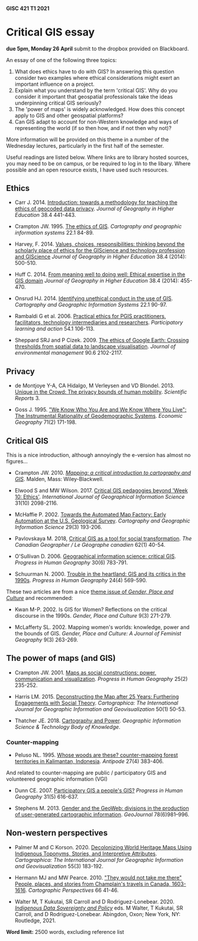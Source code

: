 #### GISC 421 T1 2021
# Critical GIS essay
**due 5pm, Monday 26 April** submit to the dropbox provided on Blackboard.

An essay of one of the following three topics:
1. What does ethics have to do with GIS? In answering this question consider two examples where ethical considerations might exert an important influence on a project.
2. Explain what you understand by the term 'critical GIS'. Why do you consider it important that geospatial professionals take the ideas underpinning critical GIS seriously?
3. The 'power of maps' is widely acknowledged. How does this concept apply to GIS and other geospatial platforms?
4. Can GIS adapt to account for non-Western knowledge and ways of representing the world (if so then how, and if not then why not)?

More information will be provided on this theme in a number of the Wednesday lectures, particularly in the first half of the semester.

Useful readings are listed below. Where links are to library hosted sources, you may need to be on campus, or be required to log in to the libary. Where possible and an open resource exists, I have used such resources.

## Ethics
+ Carr J. 2014. [Introduction: towards a methodology for teaching the ethics of geocoded data privacy](https://www-tandfonline-com.helicon.vuw.ac.nz/doi/full/10.1080/03098265.2014.971402?needAccess=true). _Journal of Geography in Higher Education_ 38.4 441-443.

+ Crampton JW. 1995. [The ethics of GIS](http://www.researchgate.net/profile/Jeremy_Crampton/publication/240302069_The_ethics_of_GIS/links/547751960cf293e2da26073a/The-ethics-of-GIS.pdf). _Cartography and geographic information systems_ 22.1 84-89.

+ Harvey, F. 2014. [Values, choices, responsibilities: thinking beyond the scholarly place of ethics for the GIScience and technology profession and GIScience](https://www-tandfonline-com.helicon.vuw.ac.nz/doi/full/10.1080/03098265.2014.956299) _Journal of Geography in Higher Education_ 38.4 (2014): 500-510.

+ Huff C. 2014. [From meaning well to doing well: Ethical expertise in the GIS domain](https://www-tandfonline-com.helicon.vuw.ac.nz/doi/full/10.1080/03098265.2014.936314) _Journal of Geography in Higher Education_ 38.4 (2014): 455-470.

+ Onsrud HJ. 2014. [Identifying unethical conduct in the use of GIS](http://www.researchgate.net/profile/Harlan_Onsrud/publication/238245557_Identifying_Unethical_Conduct_in_the_Use_of_GIS/links/53e53c0b0cf25d674e9963cc.pdf). _Cartography and Geographic Information Systems_ 22.1 90-97.

+ Rambaldi G et al. 2006. [Practical ethics for PGIS practitioners, facilitators, technology intermediaries and researchers](http://pubs.iied.org/pdfs/G02957.pdf). _Participatory learning and action_ 54.1 106-113.

+ Sheppard SRJ and P Cizek. 2009. [The ethics of Google Earth: Crossing thresholds from spatial data to landscape visualisation](https://www-sciencedirect-com.helicon.vuw.ac.nz/science/article/pii/S0301479708001151). _Journal of environmental management_ 90.6 2102-2117.

## Privacy
+ de Montjoye Y-A, CA Hidalgo, M Verleysen and VD Blondel. 2013. [Unique in the Crowd: The privacy bounds of human mobility](https://www-nature-com.helicon.vuw.ac.nz/articles/srep01376). _Scientific Reports_ 3.

+ Goss J. 1995. ["We Know Who You Are and We Know Where You Live": The Instrumental Rationality of Geodemographic Systems](https://www-jstor-org.helicon.vuw.ac.nz/stable/144357?seq=1#metadata_info_tab_contents). _Economic Geography_ 71(2) 171-198.

## Critical GIS
This is a nice introduction, although annoyingly the e-version has almost no figures...

+ Crampton JW. 2010. [_Mapping: a critical introduction to cartography and GIS_](https://ebookcentral-proquest-com.helicon.vuw.ac.nz/lib/vuw/detail.action?pq-origsite=primo&amp;docID=4433111). Malden, Mass: Wiley-Blackwell.

+ Elwood S and MW Wilson. 2017. [Critical GIS pedagogies beyond 'Week 10: Ethics'](https://www-tandfonline-com.helicon.vuw.ac.nz/doi/full/10.1080/13658816.2017.1334892). _International Journal of Geographical Information Science_ 31(10) 2098-2116.

+ McHaffie P. 2002. [Towards the Automated Map Factory: Early Automation at the U.S. Geological Survey](https://www-tandfonline-com.helicon.vuw.ac.nz/doi/abs/10.1559/152304002782008521). _Cartography and Geographic Information Science_ 29(3) 193-206.

+ Pavlovskaya M. 2018, [Critical GIS as a tool for social transformation](https://onlinelibrary-wiley-com.helicon.vuw.ac.nz/doi/full/10.1111/cag.12438). _The Canadian Geographer / Le Géographe canadien_ 62(1) 40-54.

+ O'Sullivan D. 2006. [Geographical information science: critical GIS](https://journals-sagepub-com.helicon.vuw.ac.nz/doi/abs/10.1177/0309132506071528). _Progress in Human Geography_ 30(6) 783-791.

+ Schuurman N. 2000. [Trouble in the heartland: GIS and its critics in the 1990s](https://journals-sagepub-com.helicon.vuw.ac.nz/doi/abs/10.1191/030913200100189111). _Progress in Human Geography_ 24(4) 569-590.

These two articles are from a nice [theme issue of _Gender, Place and Culture_](https://www-tandfonline-com.helicon.vuw.ac.nz/toc/cgpc20/9/3?nav=tocList) and recommended:

+ Kwan M-P. 2002. Is GIS for Women? Reflections on the critical discourse in the 1990s. _Gender, Place and Culture_ 9(3) 271-279.

+ McLafferty SL. 2002. Mapping women's worlds: knowledge, power and the bounds of GIS. _Gender, Place and Culture: A Journal of Feminist Geography_ 9(3) 263-269.

## The power of maps (and GIS)
+ Crampton JW. 2001. [Maps as social constructions: power, communication and visualization](https://journals-sagepub-com.helicon.vuw.ac.nz/doi/abs/10.1191/030913201678580494). _Progress in Human Geography_ 25(2) 235-252.

+ Harris LM. 2015. [Deconstructing the Map after 25 Years: Furthering Engagements with Social Theory](https://muse-jhu-edu.helicon.vuw.ac.nz/article/577436/pdf). _Cartographica: The International Journal for Geographic Information and Geovisualization_ 50(1) 50-53.

+ Thatcher JE. 2018. [Cartography and Power](http://gistbok.ucgis.org/bok-topics/cartography-and-power). _Geographic Information Science &amp; Technology Body of Knowledge_.

### Counter-mapping
+ Peluso NL. 1995. [Whose woods are these? counter-mapping forest territories in Kalimantan, Indonesia](https://onlinelibrary-wiley-com.helicon.vuw.ac.nz/doi/abs/10.1111/j.1467-8330.1995.tb00286.x). _Antipode_ 27(4) 383-406.

And related to counter-mapping are public / participatory GIS and volunteered geographic information (VGI)

+ Dunn CE. 2007. [Participatory GIS a people's GIS?](https://journals-sagepub-com.helicon.vuw.ac.nz/doi/abs/10.1177/0309132507081493) _Progress in Human Geography_ 31(5) 616-637.

+ Stephens M. 2013. [Gender and the GeoWeb: divisions in the production of user-generated cartographic information](https://link-springer-com.helicon.vuw.ac.nz/content/pdf/10.1007/s10708-013-9492-z.pdf). _GeoJournal_ 78(6)981–996.


## Non-western perspectives
+ Palmer M and C Korson. 2020. [Decolonizing World Heritage Maps Using Indigenous Toponyms, Stories, and Interpretive Attributes](https://muse-jhu-edu.helicon.vuw.ac.nz/article/766917). _Cartographica: The International Journal for Geographic Information and Geovisualization_ 55(3) 183-192.

+ Hermann MJ and MW Pearce. 2010. ["They would not take me there" People, places, and stories from Champlain's travels in Canada, 1603-1616](https://cartographicperspectives.org/index.php/journal/article/view/cp66-hermann-pearce/158). _Cartographic Perspectives_ 66 41-46.

+ Walter M, T Kukutai, SR Carroll and D Rodriguez-Lonebear. 2020. [_Indigenous Data Sovereignty and Policy_](https://www.taylorfrancis.com/books/9781000214208) eds. M Walter, T Kukutai, SR Carroll, and D Rodriguez-Lonebear. Abingdon, Oxon; New York, NY: Routledge, 2021.

**Word limit:** 2500 words, excluding reference list
